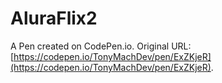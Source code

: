 # AluraFlix2 

A Pen created on CodePen.io. Original URL: [https://codepen.io/TonyMachDev/pen/ExZKjeR](https://codepen.io/TonyMachDev/pen/ExZKjeR).


